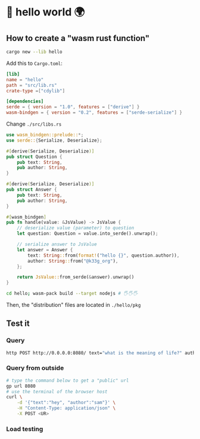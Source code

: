 # 👋 hello world 🌍

## How to create a "wasm rust function"

```bash
cargo new --lib hello
```

Add this to `Cargo.toml`:


```toml
[lib]
name = "hello"
path = "src/lib.rs"
crate-type =["cdylib"]

[dependencies]
serde = { version = "1.0", features = ["derive"] }
wasm-bindgen = { version = "0.2", features = ["serde-serialize"] }

```

Change `./src/libs.rs`

```rust
use wasm_bindgen::prelude::*;
use serde::{Serialize, Deserialize};

#[derive(Serialize, Deserialize)]
pub struct Question {
    pub text: String,
    pub author: String,
}

#[derive(Serialize, Deserialize)]
pub struct Answer {
    pub text: String,
    pub author: String,
}

#[wasm_bindgen]
pub fn handle(value: &JsValue) -> JsValue {
    // deserialize value (parameter) to question
    let question: Question = value.into_serde().unwrap();

    // serialize answer to JsValue
    let answer = Answer {
        text: String::from(format!("hello {}", question.author)),
        author: String::from("@k33g_org"),
    };

    return JsValue::from_serde(&answer).unwrap()
}

```

```bash
cd hello; wasm-pack build --target nodejs # 🖐🖐🖐
```

Then, the "distribution" files are located in `./hello/pkg`

## Test it

### Query

```bash
http POST http://0.0.0.0:8080/ text="what is the meaning of life?" author="bob"
```

### Query from outside

```bash
# type the command below to get a "public" url
gp url 8080
# use the terminal of the browser host
curl \
    -d '{"text":"hey", "author":"sam"}' \
    -H "Content-Type: application/json" \
    -X POST <UR>

```



### Load testing

```bash

```
